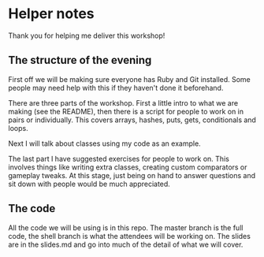 # Helper notes

Thank you for helping me deliver this workshop!

## The structure of the evening

First off we will be making sure everyone has Ruby and Git installed. Some people may need help with this if they haven't done it beforehand.

There are three parts of the workshop. First a little intro to what we are making (see the README), then there is a script for people to work on in pairs or individually. This covers arrays, hashes, puts, gets, conditionals and loops.

Next I will talk about classes using my code as an example. 

The last part I have suggested exercises for people to work on. This involves things like writing extra classes, creating custom comparators or gameplay tweaks. At this stage, just being on hand to answer questions and sit down with people would be much appreciated.

## The code

All the code we will be using is in this repo. The master branch is the full code, the shell branch is what the attendees will be working on. The slides are in the slides.md and go into much of the detail of what we will cover. 